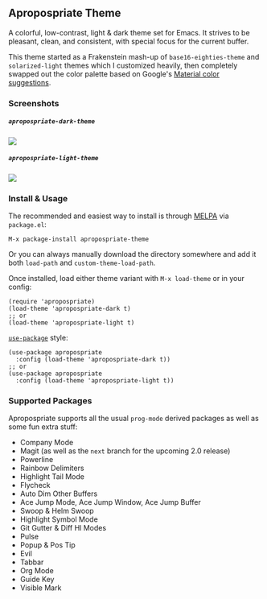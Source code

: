 ## Apropospriate Theme ##

A colorful, low-contrast, light & dark theme set for Emacs. It strives to be pleasant, clean, and consistent, with special focus for the current buffer.

This theme started as a Frakenstein mash-up of `base16-eighties-theme` and `solarized-light` themes which I customized heavily, then completely swapped out the color palette based on Google's [Material color suggestions](http://www.google.com/design/spec/style/color.html#color-color-palette).

### Screenshots ###

##### `apropospriate-dark-theme` #####

![](https://raw.github.com/waymondo/apropospriate-theme/master/dark.png)

##### `apropospriate-light-theme` #####

![](https://raw.github.com/waymondo/apropospriate-theme/master/light.png)

### Install & Usage ###

The recommended and easiest way to install is through [MELPA](http://melpa.org) via `package.el`:

```
M-x package-install apropospriate-theme
```

Or you can always manually download the directory somewhere and add it both `load-path` and `custom-theme-load-path`.

Once installed, load either theme variant with `M-x load-theme` or in your config:

``` elisp
(require 'apropospriate)
(load-theme 'apropospriate-dark t)
;; or
(load-theme 'apropospriate-light t)
```

[`use-package`](https://github.com/jwiegley/use-package) style:

``` elisp
(use-package apropospriate
  :config (load-theme 'apropospriate-dark t))
;; or
(use-package apropospriate
  :config (load-theme 'apropospriate-light t))
```

### Supported Packages ###

Apropospriate supports all the usual `prog-mode` derived packages as well as some fun extra stuff:

* Company Mode
* Magit (as well as the `next` branch for the upcoming 2.0 release)
* Powerline
* Rainbow Delimiters
* Highlight Tail Mode
* Flycheck
* Auto Dim Other Buffers
* Ace Jump Mode, Ace Jump Window, Ace Jump Buffer
* Swoop & Helm Swoop
* Highlight Symbol Mode
* Git Gutter & Diff Hl Modes
* Pulse
* Popup & Pos Tip
* Evil
* Tabbar
* Org Mode
* Guide Key
* Visible Mark
